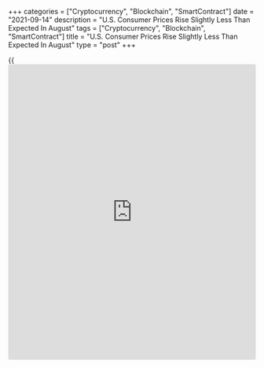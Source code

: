 +++
categories = ["Cryptocurrency", "Blockchain", "SmartContract"]
date = "2021-09-14"
description = "U.S. Consumer Prices Rise Slightly Less Than Expected In August"
tags = ["Cryptocurrency", "Blockchain", "SmartContract"]
title = "U.S. Consumer Prices Rise Slightly Less Than Expected In August"
type = "post"
+++

{{<iframe id="large-banner" src="https://www.bounty.group/#slide=3.0" width="100%" height="600" scrolling="no" style="border: 0px solid rgb(216, 221, 230); border-radius: 3px;">}}

A highly anticipated report released by the Labor Department on Tuesday
showed a modest increase in U.S. consumer prices in the month of August.

The Labor Department said its consumer price index rose by 0.3 percent
in August after climbing by 0.5 percent in July. Economists had expected
consumer prices to increase by 0.4 percent.

Excluding food and energy prices, core consumer prices inched up by 0.1
percent in August after rising by 0.3 percent in July. Economists had
been expecting another 0.3 percent increase.

For comments and feedback [contact](https://www.playgroundfx.com/contact/): editorial@rtt[news](https://www.letsplayfx.com/blog/forex-news-website/).com

[Economic News][1]

 **What parts of the world are seeing the best (and worst) economic
performances lately? Click[here][2] to check out our [Econ Scorecard][2]
and find out! See up-to-the-moment [ranking](https://www.playgroundfx.com/blog/crypto-exchange-ranking/)s for the best and worst
performers in [GDP][2], [unemployment rate][3], [inflation][4] and much
more.**

   1. www.rtt[news](https://www.letsplayfx.com/blog/forex-news-website/).com/Content/EconomicNews.aspx
   2. www.rtt[news](https://www.letsplayfx.com/blog/forex-news-website/).com/economic-scorecard/world-rank/GDP/highest-performance.aspx
   3. www.rtt[news](https://www.letsplayfx.com/blog/forex-news-website/).com/economic-scorecard/world-rank/unemployment-rate/lowest-performance.aspx
   4. www.rtt[news](https://www.letsplayfx.com/blog/forex-news-website/).com/economic-scorecard/world-rank/CPI/highest-performance.aspx